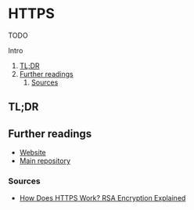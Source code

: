 # HTTPS

TODO

Intro

<!-- Remove this line to uncomment if used
## Table of contents <!-- omit in toc -->

1. [TL;DR](#tldr)
1. [Further readings](#further-readings)
   1. [Sources](#sources)

## TL;DR

<!-- Uncomment if used
<details>
  <summary>Setup</summary>

```sh
```

</details>
-->

<!-- Uncomment if used
<details>
  <summary>Usage</summary>

```sh
```

</details>
-->

<!-- Uncomment if used
<details>
  <summary>Real world use cases</summary>

```sh
```

</details>
-->

## Further readings

- [Website]
- [Main repository]

### Sources

- [How Does HTTPS Work? RSA Encryption Explained]

<!--
  Reference
  ═╬═Time══
  -->

<!-- In-article sections -->
<!-- Knowledge base -->
<!-- Files -->
<!-- Upstream -->
[main repository]: https://github.com/project/
[website]: https://website/

<!-- Others -->
[how does https work? rsa encryption explained]: https://tiptopsecurity.com/how-does-https-work-rsa-encryption-explained/
